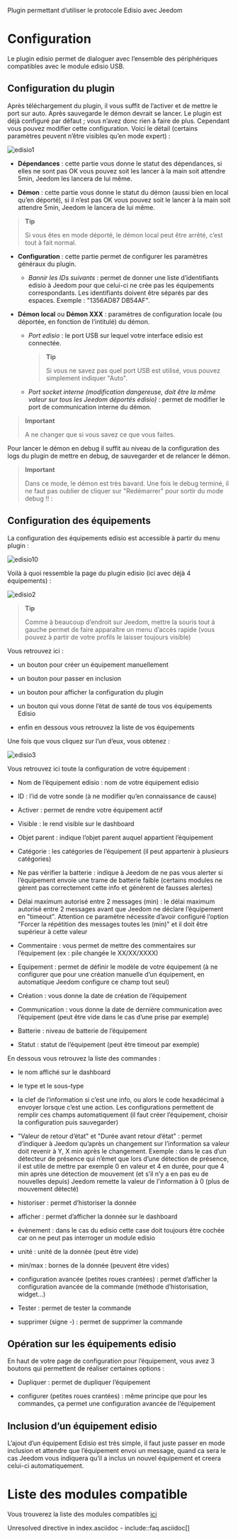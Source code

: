 Plugin permettant d’utiliser le protocole Edisio avec Jeedom

Configuration 
=============

Le plugin edisio permet de dialoguer avec l’ensemble des périphériques
compatibles avec le module edisio USB.

Configuration du plugin 
-----------------------

Après téléchargement du plugin, il vous suffit de l’activer et de mettre
le port sur auto. Après sauvegarde le démon devrait se lancer. Le plugin
est déjà configuré par défaut ; vous n’avez donc rien à faire de plus.
Cependant vous pouvez modifier cette configuration. Voici le détail
(certains paramètres peuvent n’être visibles qu’en mode expert) :

![edisio1](./images/edisio1.JPG)

-   **Dépendances** : cette partie vous donne le statut des dépendances,
    si elles ne sont pas OK vous pouvez soit les lancer à la main soit
    attendre 5min, Jeedom les lancera de lui même.

-   **Démon** : cette partie vous donne le statut du démon (aussi bien
    en local qu’en déporté), si il n’est pas OK vous pouvez soit le
    lancer à la main soit attendre 5min, Jeedom le lancera de lui même.

> **Tip**
>
> Si vous êtes en mode déporté, le démon local peut être arrêté, c’est
> tout à fait normal.

-   **Configuration** : cette partie permet de configurer les paramètres
    généraux du plugin.

    -   *Bannir les IDs suivants* : permet de donner une liste
        d’identifiants edisio à Jeedom pour que celui-ci ne crée pas les
        équipements correspondants. Les identifiants doivent être
        séparés par des espaces. Exemple : "1356AD87 DB54AF".

-   **Démon local** ou **Démon XXX** : paramètres de configuration
    locale (ou déportée, en fonction de l’intitulé) du démon.

    -   *Port edisio* : le port USB sur lequel votre interface edisio
        est connectée.

        > **Tip**
        >
        > Si vous ne savez pas quel port USB est utilisé, vous pouvez
        > simplement indiquer "Auto".

    -   *Port socket interne (modification dangereuse, doit être la même
        valeur sur tous les Jeedom déportés edisio)* : permet de
        modifier le port de communication interne du démon.

> **Important**
>
> A ne changer que si vous savez ce que vous faites.

Pour lancer le démon en debug il suffit au niveau de la configuration
des logs du plugin de mettre en debug, de sauvegarder et de relancer le
démon.

> **Important**
>
> Dans ce mode, le démon est très bavard. Une fois le debug terminé, il
> ne faut pas oublier de cliquer sur "Redémarrer" pour sortir du mode
> debug !! :

Configuration des équipements 
-----------------------------

La configuration des équipements edisio est accessible à partir du menu
plugin :

![edisio10](./images/edisio10.JPG)

Voilà à quoi ressemble la page du plugin edisio (ici avec déjà 4
équipements) :

![edisio2](./images/edisio2.JPG)

> **Tip**
>
> Comme à beaucoup d’endroit sur Jeedom, mettre la souris tout à gauche
> permet de faire apparaître un menu d’accès rapide (vous pouvez à
> partir de votre profils le laisser toujours visible)

Vous retrouvez ici :

-   un bouton pour créer un équipement manuellement

-   un bouton pour passer en inclusion

-   un bouton pour afficher la configuration du plugin

-   un bouton qui vous donne l’état de santé de tous vos équipements
    Edisio

-   enfin en dessous vous retrouvez la liste de vos équipements

Une fois que vous cliquez sur l’un d’eux, vous obtenez :

![edisio3](./images/edisio3.JPG)

Vous retrouvez ici toute la configuration de votre équipement :

-   Nom de l’équipement edisio : nom de votre équipement edisio

-   ID : l’id de votre sonde (à ne modifier qu’en connaissance de cause)

-   Activer : permet de rendre votre équipement actif

-   Visible : le rend visible sur le dashboard

-   Objet parent : indique l’objet parent auquel appartient l’équipement

-   Catégorie : les catégories de l’équipement (il peut appartenir à
    plusieurs catégories)

-   Ne pas vérifier la batterie : indique à Jeedom de ne pas vous
    alerter si l’équipement envoie une trame de batterie faible
    (certains modules ne gèrent pas correctement cette info et génèrent
    de fausses alertes)

-   Délai maximum autorisé entre 2 messages (min) : le délai maximum
    autorisé entre 2 messages avant que Jeedom ne déclare l’équipement
    en "timeout". Attention ce paramètre nécessite d’avoir configuré
    l’option "Forcer la répétition des messages toutes les (min)" et il
    doit être supérieur à cette valeur

-   Commentaire : vous permet de mettre des commentaires sur
    l’équipement (ex : pile changée le XX/XX/XXXX)

-   Equipement : permet de définir le modèle de votre équipement (à ne
    configurer que pour une création manuelle d’un équipement, en
    automatique Jeedom configure ce champ tout seul)

-   Création : vous donne la date de création de l’équipement

-   Communication : vous donne la date de dernière communication avec
    l’équipement (peut être vide dans le cas d’une prise par exemple)

-   Batterie : niveau de batterie de l’équipement

-   Statut : statut de l’équipement (peut être timeout par exemple)

En dessous vous retrouvez la liste des commandes :

-   le nom affiché sur le dashboard

-   le type et le sous-type

-   la clef de l’information si c’est une info, ou alors le code
    hexadécimal à envoyer lorsque c’est une action. Les configurations
    permettent de remplir ces champs automatiquement (il faut créer
    l’équipement, choisir la configuration puis sauvegarder)

-   "Valeur de retour d’état" et "Durée avant retour d’état" : permet
    d’indiquer à Jeedom qu’après un changement sur l’information sa
    valeur doit revenir à Y, X min après le changement. Exemple : dans
    le cas d’un détecteur de présence qui n’émet que lors d’une
    détection de présence, il est utile de mettre par exemple 0 en
    valeur et 4 en durée, pour que 4 min après une détection de
    mouvement (et s’il n’y a en pas eu de nouvelles depuis) Jeedom
    remette la valeur de l’information à 0 (plus de mouvement détecté)

-   historiser : permet d’historiser la donnée

-   afficher : permet d’afficher la donnée sur le dashboard

-   évènement : dans le cas du edisio cette case doit toujours être
    cochée car on ne peut pas interroger un module edisio

-   unité : unité de la donnée (peut être vide)

-   min/max : bornes de la donnée (peuvent être vides)

-   configuration avancée (petites roues crantées) : permet d’afficher
    la configuration avancée de la commande (méthode
    d’historisation, widget…​)

-   Tester : permet de tester la commande

-   supprimer (signe -) : permet de supprimer la commande

Opération sur les équipements edisio 
------------------------------------

En haut de votre page de configuration pour l’équipement, vous avez 3
boutons qui permettent de réaliser certaines options :

-   Dupliquer : permet de dupliquer l’équipement

-   configurer (petites roues crantées) : même principe que pour les
    commandes, ça permet une configuration avancée de l’équipement

Inclusion d’un équipement edisio 
--------------------------------

L’ajout d’un équipement Edisio est très simple, il faut juste passer en
mode inclusion et attendre que l’équipement envoi un message, quand ca
sera le cas Jeedom vous indiquera qu’il a inclus un nouvel équipement et
creera celui-ci automatiquement.

Liste des modules compatible 
============================

Vous trouverez la liste des modules compatibles
[ici](https://jeedom.fr/doc/documentation/edisio-modules/fr_FR/doc-edisio-modules-equipement.compatible.html)

Unresolved directive in index.asciidoc - include::faq.asciidoc\[\]
